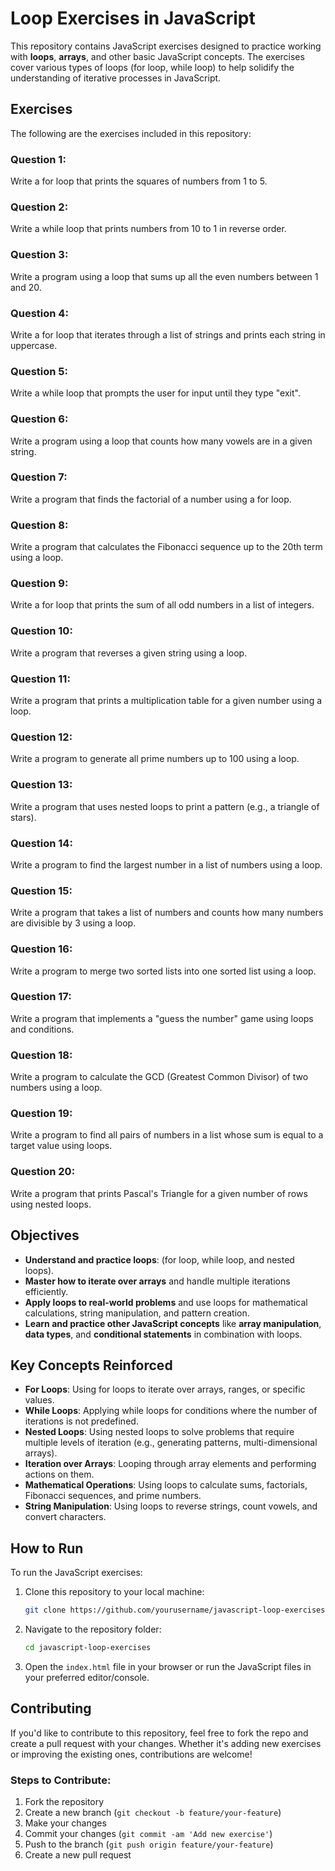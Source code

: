 # Loop Exercises in JavaScript

This repository contains JavaScript exercises designed to practice working with **loops**, **arrays**, and other basic JavaScript concepts. The exercises cover various types of loops (for loop, while loop) to help solidify the understanding of iterative processes in JavaScript.

## Exercises

The following are the exercises included in this repository:

### **Question 1**:

Write a for loop that prints the squares of numbers from 1 to 5.

### **Question 2**:

Write a while loop that prints numbers from 10 to 1 in reverse order.

### **Question 3**:

Write a program using a loop that sums up all the even numbers between 1 and 20.

### **Question 4**:

Write a for loop that iterates through a list of strings and prints each string in uppercase.

### **Question 5**:

Write a while loop that prompts the user for input until they type "exit".

### **Question 6**:

Write a program using a loop that counts how many vowels are in a given string.

### **Question 7**:

Write a program that finds the factorial of a number using a for loop.

### **Question 8**:

Write a program that calculates the Fibonacci sequence up to the 20th term using a loop.

### **Question 9**:

Write a for loop that prints the sum of all odd numbers in a list of integers.

### **Question 10**:

Write a program that reverses a given string using a loop.

### **Question 11**:

Write a program that prints a multiplication table for a given number using a loop.

### **Question 12**:

Write a program to generate all prime numbers up to 100 using a loop.

### **Question 13**:

Write a program that uses nested loops to print a pattern (e.g., a triangle of stars).

### **Question 14**:

Write a program to find the largest number in a list of numbers using a loop.

### **Question 15**:

Write a program that takes a list of numbers and counts how many numbers are divisible by 3 using a loop.

### **Question 16**:

Write a program to merge two sorted lists into one sorted list using a loop.

### **Question 17**:

Write a program that implements a "guess the number" game using loops and conditions.

### **Question 18**:

Write a program to calculate the GCD (Greatest Common Divisor) of two numbers using a loop.

### **Question 19**:

Write a program to find all pairs of numbers in a list whose sum is equal to a target value using loops.

### **Question 20**:

Write a program that prints Pascal's Triangle for a given number of rows using nested loops.

## Objectives

- **Understand and practice loops**: (for loop, while loop, and nested loops).
- **Master how to iterate over arrays** and handle multiple iterations efficiently.
- **Apply loops to real-world problems** and use loops for mathematical calculations, string manipulation, and pattern creation.
- **Learn and practice other JavaScript concepts** like **array manipulation**, **data types**, and **conditional statements** in combination with loops.

## Key Concepts Reinforced

- **For Loops**: Using for loops to iterate over arrays, ranges, or specific values.
- **While Loops**: Applying while loops for conditions where the number of iterations is not predefined.
- **Nested Loops**: Using nested loops to solve problems that require multiple levels of iteration (e.g., generating patterns, multi-dimensional arrays).
- **Iteration over Arrays**: Looping through array elements and performing actions on them.
- **Mathematical Operations**: Using loops to calculate sums, factorials, Fibonacci sequences, and prime numbers.
- **String Manipulation**: Using loops to reverse strings, count vowels, and convert characters.

## How to Run

To run the JavaScript exercises:

1. Clone this repository to your local machine:

   ```bash
   git clone https://github.com/yourusername/javascript-loop-exercises.git
   ```

2. Navigate to the repository folder:

   ```bash
   cd javascript-loop-exercises
   ```

3. Open the `index.html` file in your browser or run the JavaScript files in your preferred editor/console.

## Contributing

If you'd like to contribute to this repository, feel free to fork the repo and create a pull request with your changes. Whether it's adding new exercises or improving the existing ones, contributions are welcome!

### Steps to Contribute:

1. Fork the repository
2. Create a new branch (`git checkout -b feature/your-feature`)
3. Make your changes
4. Commit your changes (`git commit -am 'Add new exercise'`)
5. Push to the branch (`git push origin feature/your-feature`)
6. Create a new pull request


